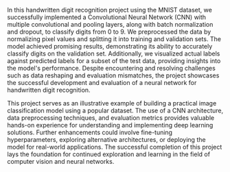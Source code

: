 In this handwritten digit recognition project using the MNIST dataset, we successfully implemented a Convolutional Neural Network (CNN) with multiple convolutional and pooling layers, along with batch normalization and dropout, to classify digits from 0 to 9. We preprocessed the data by normalizing pixel values and splitting it into training and validation sets. The model achieved promising results, demonstrating its ability to accurately classify digits on the validation set. Additionally, we visualized actual labels against predicted labels for a subset of the test data, providing insights into the model's performance. Despite encountering and resolving challenges such as data reshaping and evaluation mismatches, the project showcases the successful development and evaluation of a neural network for handwritten digit recognition.

This project serves as an illustrative example of building a practical image classification model using a popular dataset. The use of a CNN architecture, data preprocessing techniques, and evaluation metrics provides valuable hands-on experience for understanding and implementing deep learning solutions. Further enhancements could involve fine-tuning hyperparameters, exploring alternative architectures, or deploying the model for real-world applications. The successful completion of this project lays the foundation for continued exploration and learning in the field of computer vision and neural networks.
